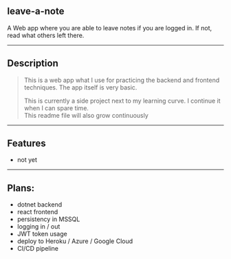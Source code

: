 ## leave-a-note
A Web app where you are able to leave notes if you are logged in. If not, read what others left there.

---

## Description

>This is a web app what I use for practicing the backend and frontend techniques. The app itself is very basic.  
>
>This is currently a side project next to my learning curve. I continue it when I can spare time.  
This readme file will also grow continuously
---

## Features
- not yet

---

## Plans:
- dotnet backend
- react frontend
- persistency in MSSQL
- logging in / out
- JWT token usage
- deploy to Heroku / Azure / Google Cloud
- CI/CD pipeline